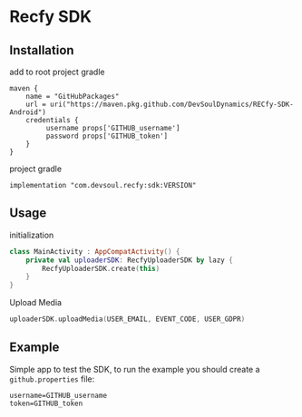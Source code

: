 # Recfy SDK

## Installation

add to root project gradle

```Gradle 
maven {
    name = "GitHubPackages"
    url = uri("https://maven.pkg.github.com/DevSoulDynamics/RECfy-SDK-Android")
    credentials {
         username props['GITHUB_username']
         password props['GITHUB_token']
    }
}
```
project gradle
```Gradle 
implementation "com.devsoul.recfy:sdk:VERSION"
```

## Usage
initialization
```kotlin
class MainActivity : AppCompatActivity() {
    private val uploaderSDK: RecfyUploaderSDK by lazy {
        RecfyUploaderSDK.create(this)
    }
}
```

Upload Media
```kotlin
uploaderSDK.uploadMedia(USER_EMAIL, EVENT_CODE, USER_GDPR)
```

## Example
Simple app to test the SDK, to run the example you should create a `github.properties` file:
```
username=GITHUB_username
token=GITHUB_token
```